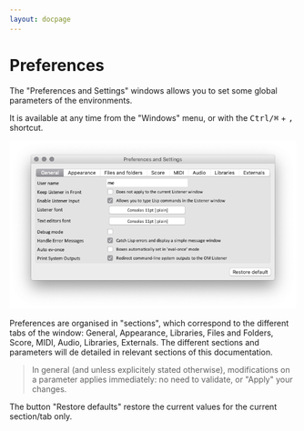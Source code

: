 ```yaml
---
layout: docpage
---
```


# Preferences

The "Preferences and Settings" windows allows you to set some global parameters of the environments.

It is available at any time from the "Windows" menu, or with the <kbd>Ctrl/⌘</kbd> + <kbd>,</kbd> shortcut.

<img src="./images/preferences.png">

Preferences are organised in "sections", which correspond to the different tabs of the window: General, Appearance, Libraries, Files and Folders, Score, MIDI, Audio, Libraries, Externals. The different sections and parameters will de detailed in relevant sections of this documentation.

> In general (and unless explicitely stated otherwise), modifications on a parameter applies immediately: no need to validate, or "Apply" your changes.

The button "Restore defaults" restore the current values for the current section/tab only.
